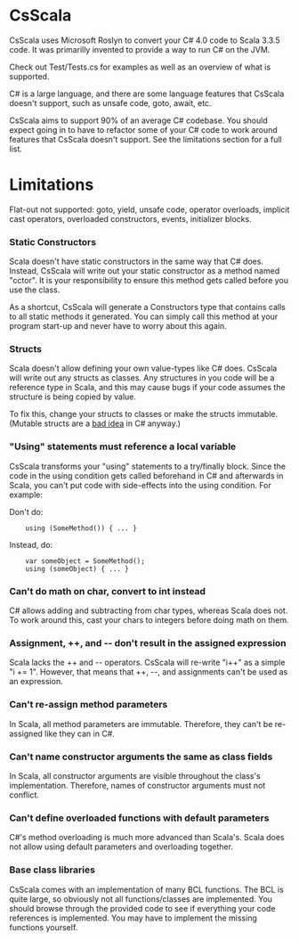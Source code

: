 # CsScala

CsScala uses Microsoft Roslyn to convert your C# 4.0 code to Scala 3.3.5 code.  It was primarilly invented to provide a way to run C# on the JVM.

Check out Test/Tests.cs for examples as well as an overview of what is supported.

C# is a large language, and there are some language features that CsScala doesn't support, such as unsafe code, goto, await, etc.

CsScala aims to support 90% of an average C# codebase.  You should expect going in to have to refactor some of your C# code to work around features that CsScala doesn't support.  See the limitations section for a full list.

# Limitations

Flat-out not supported: goto, yield, unsafe code, operator overloads, implicit cast operators, overloaded constructors, events, initializer blocks.

### Static Constructors

Scala doesn't have static constructors in the same way that C# does.  Instead, CsScala will write out your static constructor as a method named "cctor".  It is your responsibility to ensure this method gets called before you use the class.  

As a shortcut, CsScala will generate a Constructors type that contains calls to all static methods it generated. You can simply call this method at your program start-up and never have to worry about this again.

### Structs

Scala doesn't allow defining your own value-types like C# does.  CsScala will write out any structs as classes.  Any structures in you code will be a reference type in Scala, and this may cause bugs if your code assumes the structure is being copied by value.  

To fix this, change your structs to classes or make the structs immutable. (Mutable structs are a [bad idea](https://ericlippert.com/2008/05/14/mutating-readonly-structs/) in C# anyway.)  

### "Using" statements must reference a local variable

CsScala transforms your "using" statements to a try/finally block. Since the code in the using condition gets called beforehand in C# and afterwards in Scala, you can't put code with side-effects into the using condition. For example:


Don't do:
```
	using (SomeMethod()) { ... }
```

Instead, do:
```
	var someObject = SomeMethod();
	using (someObject) { ... }
```	


### Can't do math on char, convert to int instead
C# allows adding and subtracting from char types, whereas Scala does not.  To work around this, cast your chars to integers before doing math on them.

### Assignment, ++, and -- don't result in the assigned expression
Scala lacks the ++ and -- operators.  CsScala will re-write "i++" as a simple "i += 1".  However, that means that ++, --, and assignments can't be used as an expression.

### Can't re-assign method parameters
In Scala, all method parameters are immutable.  Therefore, they can't be re-assigned like they can in C#.

### Can't name constructor arguments the same as class fields
In Scala, all constructor arguments are visible throughout the class's implementation.  Therefore, names of constructor arguments must not conflict.

### Can't define overloaded functions with default parameters
C#'s method overloading is much more advanced than Scala's.  Scala does not allow using default parameters and overloading together.

### Base class libraries
CsScala comes with an implementation of many BCL functions.  The BCL is quite large, so obviously not all functions/classes are implemented.  You should browse through the provided code to see if everything your code references is implemented.  You may have to implement the missing functions yourself.
	
  
  


